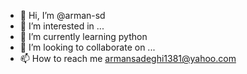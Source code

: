 - 👋 Hi, I’m @arman-sd
- 👀 I’m interested in ...
- 🌱 I’m currently learning python
- 💞️ I’m looking to collaborate on ...
- 📫 How to reach me armansadeghi1381@yahoo.com

<!---
arman-sd/arman-sd is a ✨ special ✨ repository because its `README.md` (this file) appears on your GitHub profile.
You can click the Preview link to take a look at your changes.
--->

